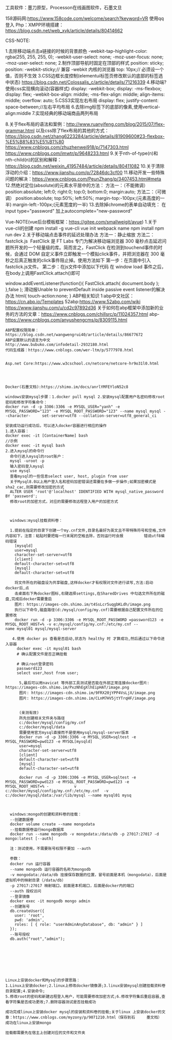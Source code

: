 工具软件：墨刀原型，Processon在线画图软件，石墨文旦

158源码网:https://www.158code.com/welcome/search?keyword=VR 使用qq登入
Php：XMPP环境搭建：https://blog.csdn.net/web_xyk/article/details/80414662


CSS-NOTE:

1.去除移动端点击a链接的时候的背景颜色
    -webkit-tap-highlight-color: rgba(255, 255, 255, 0);
    -webkit-user-select: none;
    -moz-user-focus: none;
    -moz-user-select: none;
2.制作顶部导航时固定在顶部的样式
    position: sticky;
    position: -webkit-sticky;// 兼容 -webkit 内核的浏览器
    top: 10px;// 必须设一个值，否则不生效
3.CSS边框长度控制(elementui标签页修改默认的底部的标签选中状态)
    https://blog.csdn.net/Colossalis_c/article/details/71216339
4.移动端?使用css实现横向滚动(容器样式)
    display: -webkit-box;
    display: -ms-flexbox;
    display: flex;
    -webkit-box-align: middle;
    -ms-flex-align: middle;
    align-items: middle;
    overflow: auto;
5.CSS3实现左右布局
    display: flex;
    justify-content: space-between;//左右平均布局
6.去除img标签下的底部的像素,使用vertical-align:middle
7.实现经典的移动端商品两列布局

8.关于flex布局的语法和案例：http://www.ruanyifeng.com/blog/2015/07/flex-grammar.html
  以及css除了flex布局的其他的方式：https://blog.csdn.net/zhang6223284/article/details/81909600#23-flexbox-%E5%B8%83%E5%B1%80
  https://www.cnblogs.com/zhuzhenwei918/p/7147303.html
  https://www.cnblogs.com/imwtr/p/9648233.html
9.关于nth-of-type(n)和nth-child(n)的区别和解释：https://blog.csdn.net/weixin_41957484/article/details/80411082
10.关于清除浮动的介绍：https://www.jianshu.com/p/72846dc3cf00
11.移动开发一些特殊问题的解决：https://www.cnblogs.com/PeunZhang/p/3407453.html#meta
12.然绝对定位(absolute)的元素水平居中的方法：
方法一：（不能微调）
position:absolute;
left:0; right:0; top:0; bottom:0;
margin:auto;
方法二：（可微调）
position:absolute;
top:50%; left:50%;
margin-top:-100px;(元素高度的一半)
margin-left:-100px;(元素宽度的一半)
13.去除掉chrome的表单自动填充：
 在input type="password" 加上autocomplete="new-password"
  

Vue-NOTE(vue后台模板框架：https://gitee.com/smallweigit/avue)
1.关于vue-cli的创建
 npm install -g vue-cli
 vue init webpack name
 npm install 
 npm run dev
2.关于移动端点击事件的延迟处理办法
 方法一：静止缩放
 <meta name="viewport" content="width=device-width user-scalable= 'no'">
 方法二：fastclick.js
  FastClick 是 FT Labs 专门为解决移动端浏览器 300 毫秒点击延迟问题所开发的一个轻量级的库。简而言之，FastClick 在检测到touchend事件的时候，会通过 DOM 自定义事件立即触发一个模拟click事件，并把浏览器在 300 毫秒之后真正触发的click事件阻止掉。使用方法如下
  第一步：在页面中引入fastclick.js文件。
  第二步：在js文件中添加以下代码
  在 window load 事件之后，在body上调用FastClick.attach()即可
  
  window.addEventListener(function(){ 
    FastClick.attach( document.body );
  },false );
  滑动报Unable to preventDefault inside passive event listener的解决办法
  html{
   touch-action:none;
  }
  ABP相关知识
  1:abp中文社区：https://cn.abp.io/Templates
    52abp:https://www.52abp.com/wiki
    https://www.jianshu.com/u/cd2c97892d36
    关于如何在abp框架中添加新的业务的方法的文章：https://www.cnblogs.com/chillsrc/p/11024357.html
    abp-
    https://www.cnblogs.com/anyushengcms/p/8309115.html
    
    
    ABP配置权限简单：
    https://blog.csdn.net/wangwengrui40/article/details/86677672
    ABP设置默认的语言为中文
    http://www.bubuko.com/infodetail-2932180.html
    代码生成器：https://www.cnblogs.com/wer-ltm/p/5777978.html
    
    
    Asp.net Core:https://www.w3cschool.cn/netcore/netcore-hr9o31l0.html
    
    
    
    
    Docker(石墨文档):https://shimo.im/docs/anrlYMFEYloN52c8
    
    windows安装mysql步骤：1.docker pull mysql 2.安装mysql配置用户名密码修改root密码和修改字符集命令：
    docker run -d -p 3306:3306 -e MYSQL_USER="yanh" -e MYSQL_PASSWORD="123" -e MYSQL_ROOT_PASSWORD="123" --name mysql mysql --character-     set-server=utf8 --collation-server=utf8_general_ci
    
    安装成功运行成功后，可以进入docker容器进行相应的操作
    1.进入容器：
    docker exec -it [ContainerName] bash
    //示例
    docker exec -it mysql bash
    2.进入mysql的命令行
      命令行进入mysql的root账户：
      mysql -uroot -p
      输入密码登入mysql
      use mysql 
      查看mysql的一些信息select user, host, plugin from user
      关于Mysql8.0以上用户登入名和密码加密错误还需要在多做一步操作;如果加密模式是sha2_cac,则需要修改加密的方式
      ALTER USER 'root'@'localhost' IDENTIFIED WITH mysql_native_password BY 'password';
      修改root的加密方式，对应的需要修改远程登入用户的加密方式
      
      
      
      windows:mysql挂载资料卷：
      
      1.提前在指定的目录下创建一个my.cnf文件,目录名最好为英文且不带特殊符号和空格,文件内容如下，注意：粘贴时要把每一行末尾的空格去除，否则运行时会报         错说utf8编码错误
        [mysqld]
        user=mysql
        character-set-server=utf8
        [client]
        default-character-set=utf8
        [mysql]
        default-character-set=utf8
  
        将文件所在的磁盘设为共享磁盘,这样docker才有权限对文件进行读写,方法:启动docker后,点
        击桌面右下角docker图标,右键选择settings,在SharedDrives 中勾选文件所在的磁盘,完成后docker需要重启
        图片: https://images-cdn.shimo.im/t4SsLcr5uqgbKLdh/image.png
        执行以下命令,磁盘路径(d:/mysql/config/my.cnf)需要根据自己配置文件所在的位置修改
        docker run -d -p 3306:3306 -e MYSQL_ROOT_PASSWORD =password123 -e   MYSQL_ROOT_HOST=% -v e:/mysql/config/my.cnf:/etc/my.cnf --           name mysql01 mysql/mysql-server

       4.使用 docker ps 查看是否启动,状态为 healthy 时 才算成功,然后通过以下命令进入容器
         docker exec -it mysql01 bash
         # 确认配置文件是否正确挂载

         # 确认root登录密码
         password123
         select user,host from user;

          5,最后可以用navicat 等外部工具测试是否能在外部正常连接docker图片: https://images-cdn.shimo.im/PxzNhEgXlhEipHAT/image.png
          图片: https://images-cdn.shimo.im/9FRX20jYPP4VsLjX/image.png
          图片: https://images-cdn.shimo.im/CLnM7HV5jtYTrqHF/image.png
          
          
          (亲测有效)
          所先创建相关文件夹与路径 
          c:/docker/mysql/config/my.cnf
          c:/docker/mysql/data
          需要使用官方mysql直接而不是使用mysql/mysql-server版本
          docker run -d -p 3306:3306 -e MYSQL_USER=sqltest -e MYSQL_PASSWORD=pwd123 -e MYSQL[mysqld]
          user=mysql
          character-set-server=utf8
          [client]
          default-character-set=utf8
          [mysql]
          default-character-set=utf8
          
          docker run -d -p 3306:3306 -e MYSQL_USER=sqltest -e MYSQL_PASSWORD=pwd123 -e MYSQL_ROOT_PASSWORD=pwd123 -e MYSQL_ROOT_HOST=% -           v c:/docker/mysql/config/my.cnf:/etc/my.cnf  -v c:/docker/mysql/data:/var/lib/mysql --name mysql01 mysq

      
      
      windows:mongo的创建和资料卷的挂载：
      --创建数据卷
      docker volume create --name mongodata
      --挂载数据卷运行mongo数据库
      docker run --name mongodb -v mongodata:/data/db -p 27017:27017 -d mongo:latest [--auth]

      注：测试使用，不需要账号权限不要加 --auth

      参数：
      docker run 运行容器
      --name mongodb 运行容器的名称为mongodb
      -v mongodata:/data/db 挂接保存数据的位置，冒号前面是本机（mongodata），后面是虚拟机中的映射目录（/data/db）
      -p 27017:27017 映射端口，前面是本机端口，后面是docker内的端口
      --auth 授权访问
      --登录镜像
      docker exec -it mongodb mongo admin
      --创建账号
      db.createUser({ 
        user: 'root', 
        pwd: 'admin', 
        roles: [ { role: "userAdminAnyDatabase", db: "admin" } ] 
      });
      --账号授权
      db.auth("root","admin");

     
    
    
    
    
    
    
    Linux上安装docker和Mysql的步骤思路：
    1.Linux上安装docker;2.linux上修改docker镜像源;3.linux安装mysql创建挂载资料卷目录配置;4.安装命令;
    5.修改root的密码和新建远程登入用户，可能需要修改加密方式;6.修改字符集后重启容器,查看字符集是否成功更改;7.删除容器测试是否挂载成功
    
    成功完成linux上安装docker mysql的安装和资料卷的挂载;关于linux 上安装docker的文章：https://www.cnblogs.com/myzony/p/9071210.html（保存到石     墨文档）
    成功在linux上安装mongo
    
    挂载都需要先在宿主上创建对应的文件和文件夹
    
    
           
    
    
  
 
    

    
